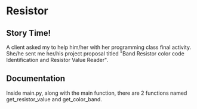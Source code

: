 # Resistor
## Story Time!
A client asked my to help him/her with her programming class final activity.   
She/he sent me her/his project proposal titled "Band Resistor color code Identification and Resistor Value Reader".

## Documentation
Inside main.py, along with the main function, there are 2 functions named  get_resistor_value and get_color_band.
